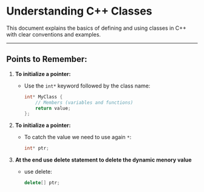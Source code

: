 # Understanding C++ Classes

This document explains the basics of defining and using classes in C++ with clear conventions and examples.

---

## Points to Remember:

1. **To initialize a pointer:**

    - Use the `int*` keyword followed by the class name:
        ```cpp
        int* MyClass {
            // Members (variables and functions)
            return value;
        };
        ```
2. **To initialize a pointer:**
    - To catch the value we need to use again `*`:
        ```cpp
        int* ptr;
        ```

2. **At the end use delete statement to delete the dynamic menory value**
    - use delete:
        ```cpp
        delete[] ptr;
        ```
